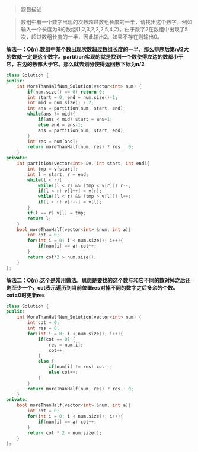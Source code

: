 > 题目描述

> 数组中有一个数字出现的次数超过数组长度的一半，请找出这个数字。例如输入一个长度为9的数组{1,2,3,2,2,2,5,4,2}。由于数字2在数组中出现了5次，超过数组长度的一半，因此输出2。如果不存在则输出0。


**解法一：O(n).数组中某个数出现次数超过数组长度的一半，那么排序后第n/2大的数就一定是这个数字。partition实现的就是找到一个数使得左边的数都小于它，右边的数都大于它。那么就去划分使得返回数下标为n/2**

```c++
class Solution {
public:
    int MoreThanHalfNum_Solution(vector<int> num) {
        if(num.size() == 0) return 0;
        int start = 0, end = num.size()-1;
        int mid = num.size() / 2;
    	int ans = partition(num, start, end);
        while(ans != mid){
            if(ans < mid) start = ans+1;
            else end = ans-1;
            ans = partition(num, start, end);
        }
        int res = num[ans];
        return moreThanHalf(num, res) ? res : 0;
    }
private:
    int partition(vector<int> &v, int start, int end){
        int tmp = v[start];
        int l = start, r = end;
        while(l < r){
            while((l < r) && (tmp < v[r])) r--;
            if(l < r) v[l++] = v[r];
            while((l < r) && (tmp > v[l])) l++;
            if(l < r) v[r--] = v[l];
        }
        if(l == r) v[l] = tmp;
        return l;
    }
    bool moreThanHalf(vector<int> &num, int a){
        int cot = 0;
        for(int i = 0; i < num.size(); i++){
            if(num[i] == a) cot++;
        }
        return cot*2 > num.size();
    }
};
```

**解法二：O(n).这个是常用做法。思想是要找的这个数与和它不同的数对掉之后还剩至少一个，cot表示遍历到当前位置res对掉不同的数字之后多余的个数。cot=0时更新res**

```c++
class Solution {
public:
    int MoreThanHalfNum_Solution(vector<int> num) {
        int cot = 0;
        int res = 0;
        for(int i = 0; i < num.size(); i++){
            if(cot == 0) {
                res = num[i];
                cot++;
            }
            else {
                if(num[i] != res) cot--;
                else cot++;
            }
        }
        return moreThanHalf(num, res) ? res : 0;
    }
private:
    bool moreThanHalf(vector<int> &num, int a){
        int cot = 0;
        for(int i = 0; i < num.size(); i++){
            if(num[i] == a) cot++;
        }
        return cot * 2 > num.size(); 
    }
};
```